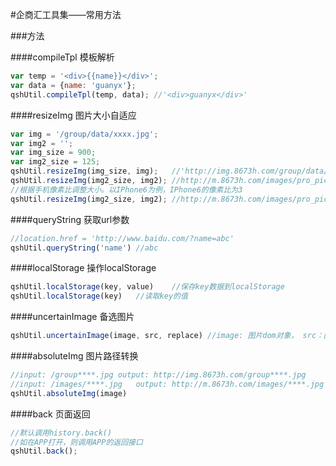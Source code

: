#企商汇工具集——常用方法

###方法

####compileTpl
模板解析

```js
var temp = '<div>{{name}}</div>';
var data = {name: 'guanyx'};
qshUtil.compileTpl(temp, data); //'<div>guanyx</div>'
```

####resizeImg
图片大小自适应

```js
var img = '/group/data/xxxx.jpg';
var img2 = '';
var img_size = 900;
var img2_size = 125;
qshUtil.resizeImg(img_size, img);   //'http://img.8673h.com/group/data/xxxx_800x800.jpg';
qshUtil.resizeImg(img2_size, img2); //http://m.8673h.com/images/pro_pic_150x150.png
//根据手机像素比调整大小。以IPhone6为例，IPhone6的像素比为3
qshUtil.resizeImg(img2_size, img2); //http://m.8673h.com/images/pro_pic_400x400.png
```

####queryString
获取url参数

```js
//location.href = 'http://www.baidu.com/?name=abc'
qshUtil.queryString('name') //abc
```

####localStorage
操作localStorage

```js
qshUtil.localStorage(key, value)    //保存key数据到localStorage
qshUtil.localStorage(key)   //读取key的值
```

####uncertainImage
备选图片

```js
qshUtil.uncertainImage(image, src, replace) //image: 图片dom对象， src：图片地址， replace：图片备选地址
```

####absoluteImg
图片路径转换

```js
//input: /group****.jpg output: http://img.8673h.com/group****.jpg
//input: /images/****.jpg   output: http://m.8673h.com/images/****.jpg
qshUtil.absoluteImg(image) 
```

####back
页面返回

```js
//默认调用history.back()
//如在APP打开，则调用APP的返回接口
qshUtil.back();
```